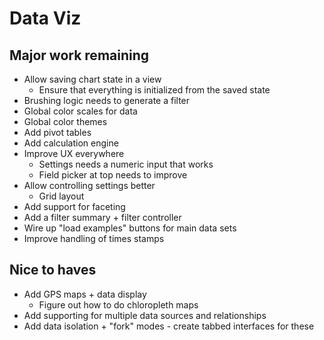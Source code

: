 # Data Viz

## Major work remaining

- Allow saving chart state in a view
  - Ensure that everything is initialized from the saved state
- Brushing logic needs to generate a filter
- Global color scales for data
- Global color themes
- Add pivot tables
- Add calculation engine
- Improve UX everywhere
  - Settings needs a numeric input that works
  - Field picker at top needs to improve
- Allow controlling settings better
  - Grid layout
- Add support for faceting
- Add a filter summary + filter controller
- Wire up "load examples" buttons for main data sets
- Improve handling of times stamps

## Nice to haves

- Add GPS maps + data display
  - Figure out how to do chloropleth maps
- Add supporting for multiple data sources and relationships
- Add data isolation + "fork" modes - create tabbed interfaces for these

